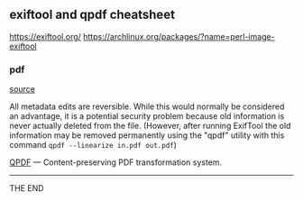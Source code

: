 ## exiftool and qpdf cheatsheet

https://exiftool.org/
https://archlinux.org/packages/?name=perl-image-exiftool

### pdf
[source][002]

All metadata edits are reversible. While this would normally be considered an
advantage, it is a potential security problem because old information is never
actually deleted from the file. (However, after running ExifTool the old
information may be removed permanently using the "qpdf" utility with this
command `qpdf --linearize in.pdf out.pdf`)


[QPDF][001] — Content-preserving PDF transformation system.

---

THE END

[001]: https://github.com/qpdf/qpdf "Content-preserving PDF transformation system"
[002]: https://exiftool.org/TagNames/PDF.html "exiftool and qpdf"

